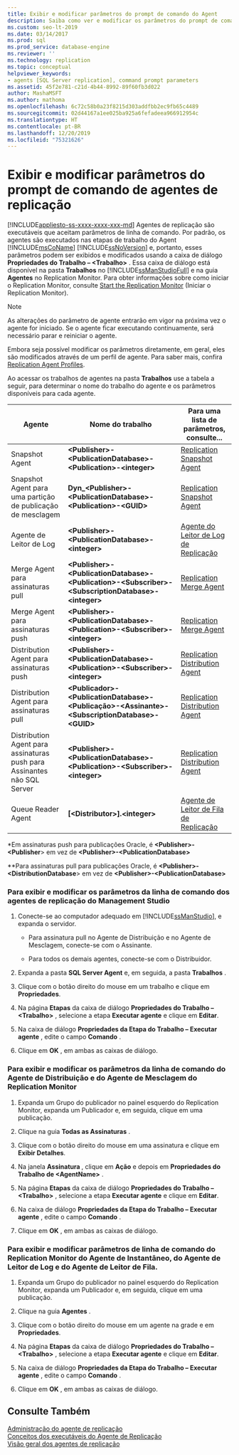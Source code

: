 ```yaml
---
title: Exibir e modificar parâmetros do prompt de comando do Agent
description: Saiba como ver e modificar os parâmetros do prompt de comando usados pelos diferentes agentes de replicação no SQL Server.
ms.custom: seo-lt-2019
ms.date: 03/14/2017
ms.prod: sql
ms.prod_service: database-engine
ms.reviewer: ''
ms.technology: replication
ms.topic: conceptual
helpviewer_keywords:
- agents [SQL Server replication], command prompt parameters
ms.assetid: 45f2e781-c21d-4b44-8992-89f60fb3d022
author: MashaMSFT
ms.author: mathoma
ms.openlocfilehash: 6c72c58b0a23f8215d303addfbb2ec9fb65c4489
ms.sourcegitcommit: 02d44167a1ee025ba925a6fefadeea966912954c
ms.translationtype: HT
ms.contentlocale: pt-BR
ms.lasthandoff: 12/20/2019
ms.locfileid: "75321626"
---
```

# <a name="view-and-modify-replication-agent-command-prompt-parameters"></a>Exibir e modificar parâmetros do prompt de comando de agentes de replicação
[!INCLUDE[appliesto-ss-xxxx-xxxx-xxx-md](../../../includes/appliesto-ss-xxxx-xxxx-xxx-md.md)]
  Agentes de replicação são executáveis que aceitam parâmetros de linha de comando. Por padrão, os agentes são executados nas etapas de trabalho do Agent [!INCLUDE[msCoName](../../../includes/msconame-md.md)] [!INCLUDE[ssNoVersion](../../../includes/ssnoversion-md.md)] e, portanto, esses parâmetros podem ser exibidos e modificados usando a caixa de diálogo **Propriedades do Trabalho – \<Trabalho>** . Essa caixa de diálogo está disponível na pasta **Trabalhos** no [!INCLUDE[ssManStudioFull](../../../includes/ssmanstudiofull-md.md)] e na guia **Agentes** no Replication Monitor. Para obter informações sobre como iniciar o Replication Monitor, consulte [Start the Replication Monitor](../../../relational-databases/replication/monitor/start-the-replication-monitor.md) (Iniciar o Replication Monitor).  
  
> [!NOTE]  
>  As alterações do parâmetro de agente entrarão em vigor na próxima vez o agente for iniciado. Se o agente ficar executando continuamente, será necessário parar e reiniciar o agente.  
  
 Embora seja possível modificar os parâmetros diretamente, em geral, eles são modificados através de um perfil de agente. Para saber mais, confira [Replication Agent Profiles](../../../relational-databases/replication/agents/replication-agent-profiles.md).  
  
 Ao acessar os trabalhos de agentes na pasta **Trabalhos** use a tabela a seguir, para determinar o nome do trabalho do agente e os parâmetros disponíveis para cada agente.  
  
|Agente|Nome do trabalho|Para uma lista de parâmetros, consulte...|  
|-----------|--------------|------------------------------------|  
|Snapshot Agent|**\<Publisher>-\<PublicationDatabase>-\<Publication>-\<integer>**|[Replication Snapshot Agent](../../../relational-databases/replication/agents/replication-snapshot-agent.md)|  
|Snapshot Agent para uma partição de publicação de mesclagem|**Dyn_\<Publisher>-\<PublicationDatabase>-\<Publication>-\<GUID>**|[Replication Snapshot Agent](../../../relational-databases/replication/agents/replication-snapshot-agent.md)|  
|Agente de Leitor de Log|**\<Publisher>-\<PublicationDatabase>-\<integer>**|[Agente do Leitor de Log de Replicação](../../../relational-databases/replication/agents/replication-log-reader-agent.md)|  
|Merge Agent para assinaturas pull|**\<Publisher>-\<PublicationDatabase>-\<Publication>-\<Subscriber>-\<SubscriptionDatabase>-\<integer>**|[Replication Merge Agent](../../../relational-databases/replication/agents/replication-merge-agent.md)|  
|Merge Agent para assinaturas push|**\<Publisher>-\<PublicationDatabase>-\<Publication>-\<Subscriber>-\<integer>**|[Replication Merge Agent](../../../relational-databases/replication/agents/replication-merge-agent.md)|  
|Distribution Agent para assinaturas push|**\<Publisher>-\<PublicationDatabase>-\<Publication>-\<Subscriber>-\<integer>**|[Replication Distribution Agent](../../../relational-databases/replication/agents/replication-distribution-agent.md)|  
|Distribution Agent para assinaturas pull|**\<Publicador>-\<PublicationDatabase>-\<Publicação>-\<Assinante>-\<SubscriptionDatabase>-\<GUID>**|[Replication Distribution Agent](../../../relational-databases/replication/agents/replication-distribution-agent.md)|  
|Distribution Agent para assinaturas push para Assinantes não SQL Server|**\<Publisher>-\<PublicationDatabase>-\<Publication>-\<Subscriber>-\<integer>**|[Replication Distribution Agent](../../../relational-databases/replication/agents/replication-distribution-agent.md)|  
|Queue Reader Agent|**[\<Distributor>].\<integer>**|[Agente de Leitor de Fila de Replicação](../../../relational-databases/replication/agents/replication-queue-reader-agent.md)|  
  
 \*Em assinaturas push para publicações Oracle, é **\<Publisher>-\<Publisher**> em vez de **\<Publisher>-\<PublicationDatabase>**  
  
 \*\*Para assinaturas pull para publicações Oracle, é **\<Publisher>-\<DistributionDatabase**> em vez de **\<Publisher>-\<PublicationDatabase>**  
  
### <a name="to-view-and-modify-replication-agent-command-line-parameters-from-management-studio"></a>Para exibir e modificar os parâmetros da linha de comando dos agentes de replicação do Management Studio  
  
1.  Conecte-se ao computador adequado em [!INCLUDE[ssManStudio](../../../includes/ssmanstudio-md.md)], e expanda o servidor.  
  
    -   Para assinatura pull no Agente de Distribuição e no Agente de Mesclagem, conecte-se com o Assinante.  
  
    -   Para todos os demais agentes, conecte-se com o Distribuidor.  
  
2.  Expanda a pasta **SQL Server Agent** e, em seguida, a pasta **Trabalhos** .  
  
3.  Clique com o botão direito do mouse em um trabalho e clique em **Propriedades**.  
  
4.  Na página **Etapas** da caixa de diálogo **Propriedades do Trabalho – \<Trabalho>** , selecione a etapa **Executar agente** e clique em **Editar**.  
  
5.  Na caixa de diálogo **Propriedades da Etapa do Trabalho – Executar agente** , edite o campo **Comando** .  
  
6.  Clique em **OK** , em ambas as caixas de diálogo.  
  
### <a name="to-view-and-modify-distribution-agent-and-merge-agent-command-line-parameters-from-replication-monitor"></a>Para exibir e modificar os parâmetros da linha de comando do Agente de Distribuição e do Agente de Mesclagem do Replication Monitor  
  
1.  Expanda um Grupo do publicador no painel esquerdo do Replication Monitor, expanda um Publicador e, em seguida, clique em uma publicação.  
  
2.  Clique na guia **Todas as Assinaturas** .  
  
3.  Clique com o botão direito do mouse em uma assinatura e clique em **Exibir Detalhes**.  
  
4.  Na janela **Assinatura <SubscriptionName>** , clique em **Ação** e depois em **Propriedades do Trabalho de \<AgentName>** .  
  
5.  Na página **Etapas** da caixa de diálogo **Propriedades do Trabalho – \<Trabalho>** , selecione a etapa **Executar agente** e clique em **Editar**.  
  
6.  Na caixa de diálogo **Propriedades da Etapa do Trabalho – Executar agente** , edite o campo **Comando** .  
  
7.  Clique em **OK** , em ambas as caixas de diálogo.  
  
### <a name="to-view-and-modify-snapshot-agent-log-reader-agent-and-queue-reader-agent-command-line-parameters-from-replication-monitor"></a>Para exibir e modificar parâmetros de linha de comando do Replication Monitor do Agente de Instantâneo, do Agente de Leitor de Log e do Agente de Leitor de Fila.  
  
1.  Expanda um Grupo do publicador no painel esquerdo do Replication Monitor, expanda um Publicador e, em seguida, clique em uma publicação.  
  
2.  Clique na guia **Agentes** .  
  
3.  Clique com o botão direito do mouse em um agente na grade e em **Propriedades**.  
  
4.  Na página **Etapas** da caixa de diálogo **Propriedades do Trabalho – \<Trabalho>** , selecione a etapa **Executar agente** e clique em **Editar**.  
  
5.  Na caixa de diálogo **Propriedades da Etapa do Trabalho – Executar agente** , edite o campo **Comando** .  
  
6.  Clique em **OK** , em ambas as caixas de diálogo.  
  
## <a name="see-also"></a>Consulte Também  
 [Administração do agente de replicação](../../../relational-databases/replication/agents/replication-agent-administration.md)   
 [Conceitos dos executáveis do Agente de Replicação](../../../relational-databases/replication/concepts/replication-agent-executables-concepts.md)   
 [Visão geral dos agentes de replicação](../../../relational-databases/replication/agents/replication-agents-overview.md)  
  
  
